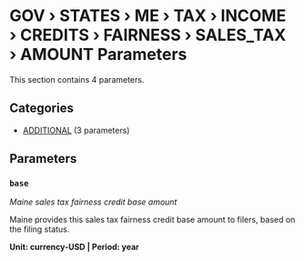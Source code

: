 # GOV › STATES › ME › TAX › INCOME › CREDITS › FAIRNESS › SALES_TAX › AMOUNT Parameters

This section contains 4 parameters.

## Categories

- [ADDITIONAL](additional/index.md) (3 parameters)

## Parameters

### `base`
*Maine sales tax fairness credit base amount*

Maine provides this sales tax fairness credit base amount to filers, based on the filing status.

**Unit: currency-USD | Period: year**

